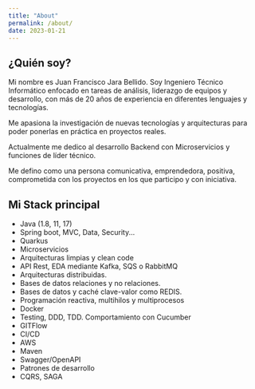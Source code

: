 ```yaml
---
title: "About"
permalink: /about/
date: 2023-01-21
---
```


## ¿Quién soy?

Mi nombre es Juan Francisco Jara Bellido. Soy Ingeniero Técnico Informático enfocado en tareas de análisis, liderazgo de equipos y desarrollo, con más de 20 años de experiencia en diferentes lenguajes y tecnologías. 

Me apasiona la investigación de nuevas tecnologías y arquitecturas para poder ponerlas en práctica en proyectos reales.

Actualmente me dedico al desarrollo Backend con Microservicios y funciones de líder técnico.

Me defino como una persona comunicativa, emprendedora, positiva, comprometida con los proyectos en los que participo y con iniciativa.

## Mi Stack principal

- Java (1.8, 11, 17)
- Spring boot, MVC, Data, Security...
- Quarkus
- Microservicios
- Arquitecturas limpias y clean code
- API Rest, EDA mediante Kafka, SQS o RabbitMQ
- Arquitecturas distribuidas.
- Bases de datos relaciones y no relaciones. 
- Bases de datos y caché clave-valor como REDIS.
- Programación reactiva, multihilos y multiprocesos
- Docker
- Testing, DDD, TDD. Comportamiento con Cucumber
- GITFlow
- CI/CD
- AWS
- Maven
- Swagger/OpenAPI
- Patrones de desarrollo
- CQRS, SAGA

